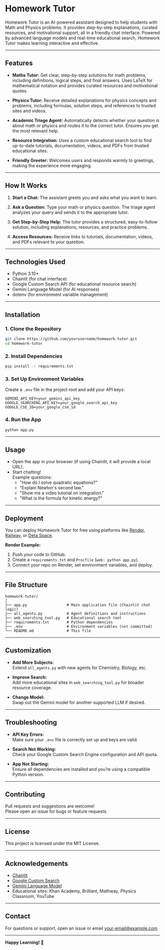 # Homework Tutor

Homework Tutor is an AI-powered assistant designed to help students with Math and Physics problems. It provides step-by-step explanations, curated resources, and motivational support, all in a friendly chat interface. Powered by advanced language models and real-time educational search, Homework Tutor makes learning interactive and effective.

---

## Features

- **Maths Tutor:**
  Get clear, step-by-step solutions for math problems, including definitions, logical steps, and final answers. Uses LaTeX for mathematical notation and provides curated resources and motivational quotes.

- **Physics Tutor:**
  Receive detailed explanations for physics concepts and problems, including formulas, solution steps, and references to trusted sites and videos.

- **Academic Triage Agent:**
  Automatically detects whether your question is about math or physics and routes it to the correct tutor. Ensures you get the most relevant help.

- **Resource Integration:**
  Uses a custom educational search tool to find up-to-date tutorials, documentation, videos, and PDFs from trusted educational sites.

- **Friendly Greeter:**
  Welcomes users and responds warmly to greetings, making the experience more engaging.

---

## How It Works

1. **Start a Chat:**
   The assistant greets you and asks what you want to learn.

2. **Ask a Question:**
   Type your math or physics question. The triage agent analyzes your query and sends it to the appropriate tutor.

3. **Get Step-by-Step Help:**
   The tutor provides a structured, easy-to-follow solution, including explanations, resources, and practice problems.

4. **Access Resources:**
   Receive links to tutorials, documentation, videos, and PDFs relevant to your question.

---

## Technologies Used

- Python 3.10+
- Chainlit (for chat interface)
- Google Custom Search API (for educational resource search)
- Gemini Language Model (for AI responses)
- dotenv (for environment variable management)

---

## Installation

### 1. Clone the Repository

```bash
git clone https://github.com/yourusername/homework-tutor.git
cd homework-tutor
```

### 2. Install Dependencies

```bash
pip install -r requirements.txt
```

### 3. Set Up Environment Variables

Create a `.env` file in the project root and add your API keys:

```
GEMINI_API_KEY=your_gemini_api_key
GOOGLE_SEARCHING_API_KEY=your_google_search_api_key
GOOGLE_CSE_ID=your_google_cse_id
```

### 4. Run the App

```bash
python app.py
```

---

## Usage

- Open the app in your browser (if using Chainlit, it will provide a local URL).
- Start chatting!  
  Example questions:
  - "How do I solve quadratic equations?"
  - "Explain Newton's second law."
  - "Show me a video tutorial on integration."
  - "What is the formula for kinetic energy?"

---

## Deployment

You can deploy Homework Tutor for free using platforms like [Render](https://render.com/), [Railway](https://railway.app/), or [Deta Space](https://deta.space/).

**Render Example:**
1. Push your code to GitHub.
2. Create a `requirements.txt` and `Procfile` (`web: python app.py`).
3. Connect your repo on Render, set environment variables, and deploy.

---

## File Structure

```
homework-tutor/
│
├── app.py                  # Main application file (Chainlit chat logic)
├── all_agents.py           # Agent definitions and instructions
├── web_searching_tool.py   # Educational search tool
├── requirements.txt        # Python dependencies
├── .env                    # Environment variables (not committed)
└── README.md               # This file
```

---

## Customization

- **Add More Subjects:**  
  Extend `all_agents.py` with new agents for Chemistry, Biology, etc.

- **Improve Search:**  
  Add more educational sites in `web_searching_tool.py` for broader resource coverage.

- **Change Model:**  
  Swap out the Gemini model for another supported LLM if desired.

---

## Troubleshooting

- **API Key Errors:**  
  Make sure your `.env` file is correctly set up and keys are valid.

- **Search Not Working:**  
  Check your Google Custom Search Engine configuration and API quota.

- **App Not Starting:**  
  Ensure all dependencies are installed and you’re using a compatible Python version.

---

## Contributing

Pull requests and suggestions are welcome!  
Please open an issue for bugs or feature requests.

---

## License

This project is licensed under the MIT License.

---

## Acknowledgements

- [Chainlit](https://chainlit.io/)
- [Google Custom Search](https://developers.google.com/custom-search/v1/overview)
- [Gemini Language Model](https://ai.google.dev/)
- Educational sites: Khan Academy, Brilliant, Mathway, Physics Classroom, YouTube

---

## Contact

For questions or support, open an issue or email [your-email@example.com](mailto:myounushere@gmail.com).

---

**Happy Learning! 🚀**
